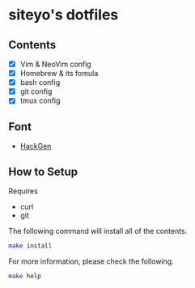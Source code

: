 # siteyo's dotfiles

## Contents
* [x] Vim & NeoVim config
* [x] Homebrew & its fomula
* [x] bash config
* [x] git config
* [x] tmux config

## Font
- [HackGen](https://github.com/yuru7/HackGen/releases)

## How to Setup

Requires
- curl
- git

The following command will install all of the contents.
```bash
make install
```

For more information, please check the following.
```bash
make help
```
